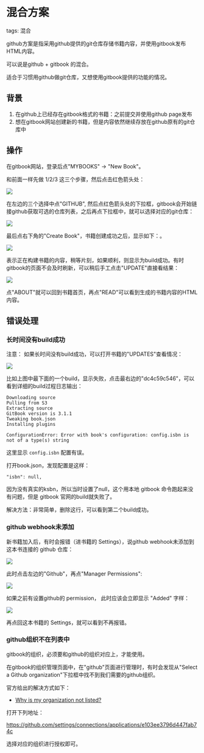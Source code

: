 # 混合方案

tags: 混合

github方案是指采用github提供的git仓库存储书籍内容，并使用gitbook发布HTML内容。

可以说是github + gitbook 的混合。

适合于习惯用github做git仓库，又想使用gitbook提供的功能的情况。

## 背景

1. 在github上已经存在gitbook格式的书籍：之前提交并使用github page发布
2. 想在gitbook网站创建新的书籍，但是内容依然继续存放在github原有的git仓库中

## 操作

在gitbook网站，登录后点"MYBOOKS" -> "New Book"。

和前面一样先做 1/2/3 这三个步骤，然后点击红色箭头处：

![](images/mix_step_1.jpg)

在左边的三个选择中点"GITHUB", 然后点红色箭头处的下拉框，gitbook会开始链接github获取可选的仓库列表，之后再点下拉框中，就可以选择对应的git仓库：

![](images/mix_step_2.jpg)

最后点右下角的"Create Book"，书籍创建成功之后，显示如下：。

![](images/mix_step_3.jpg)

表示正在构建书籍的内容，稍等片刻，如果顺利，则显示为build成功。有时gitbook的页面不会及时刷新，可以稍后手工点击"UPDATE"直接看结果：

![](images/mix_step_4.jpg)

点"ABOUT"就可以回到书籍首页，再点"READ"可以看到生成的书籍内容的HTML内容。

## 错误处理

### 长时间没有build成功

注意： 如果长时间没有build成功，可以打开书籍的"UPDATES"查看情况：

![](images/updates_list.png)

比如上图中最下面的一个build，显示失败，点击最右边的"dc4c59c546"，可以看到详细的build过程日志输出：

    Downloading source
    Pulling from S3
    Extracting source
    GitBook version is 3.1.1
    Tweaking book.json
    Installing plugins

    ConfigurationError: Error with book's configuration: config.isbn is not of a type(s) string

这里显示 `config.isbn` 配置有误。

打开book.json，发现配置是这样：

    "isbn": null,

因为没有真实的ksbn，所以当时设置了null，这个用本地 gitbook 命令跑起来没有问题，但是 gitbook 官网的build就失败了。

解决方法：非常简单，删除这行，可以看到第二个build成功。

### github webhook未添加

新书籍加入后，有时会报错（进书籍的 Settings），说github webhook未添加到这本书连接的 github 仓库：

![](images/webhook_error.png)

此时点击左边的"Github"，再点"Manager Permissions":

![](images/webhook_github.png)

如果之前有设置github的 permission， 此时应该会立即显示 "Added" 字样：

![](images/webhook_permission.png)

再点回这本书籍的 Settings，就可以看到不再报错。

### github组织不在列表中

gitbook的组织，必须要和github的组织对应上，才能使用。

在gitbook的组织管理页面中，在"github"页面进行管理时，有时会发现从"Select a Github organization"下拉框中找不到我们需要的github组织。

官方给出的解决方式如下：

- [Why is my organization not listed?](https://help.gitbook.com/github/why-is-my-organization-not-listed.html)

打开下列地址：

https://github.com/settings/connections/applications/e103ee3796d447fab74c

选择对应的组织进行授权即可。

